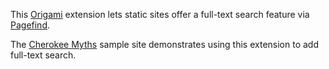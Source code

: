 This [Origami](https://weborigami.org) extension lets static sites offer a full-text search feature via [Pagefind](https://pagefind.app).

The [Cherokee Myths](https://github.com/WebOrigami/cherokee-myths) sample site demonstrates using this extension to add full-text search.
